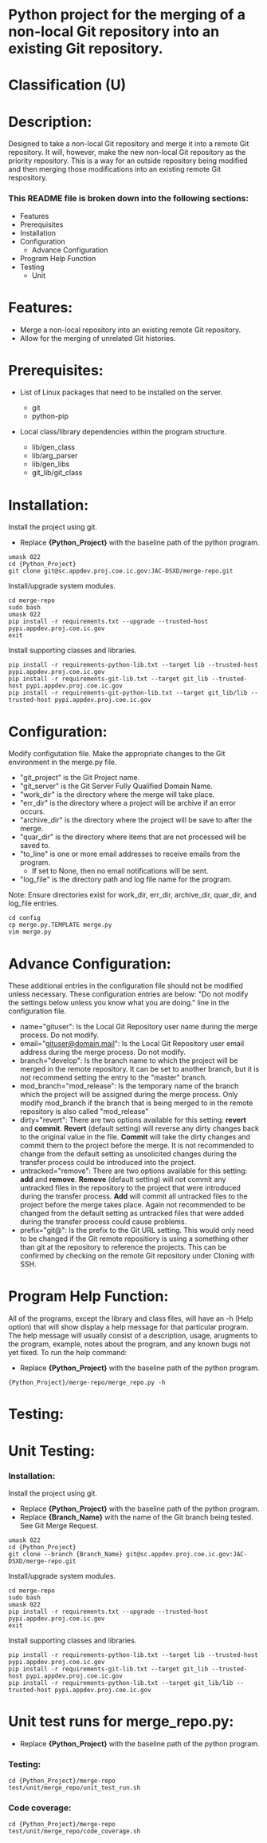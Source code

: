# Python project for the merging of a non-local Git repository into an existing Git repository.
# Classification (U)

# Description:
  Designed to take a non-local Git repository and merge it into a remote Git repository.  It will, however, make the new non-local Git repository as the priority repository.  This is a way for an outside repository being modified and then merging those modifications into an existing remote Git respository.

###  This README file is broken down into the following sections:
  * Features
  * Prerequisites
  * Installation
  * Configuration
    - Advance Configuration
  * Program Help Function
  * Testing
    - Unit


# Features:
  * Merge a non-local repository into an existing remote Git repository.
  * Allow for the merging of unrelated Git histories.


# Prerequisites:

  * List of Linux packages that need to be installed on the server.
    - git
    - python-pip

  * Local class/library dependencies within the program structure.
    - lib/gen_class
    - lib/arg_parser
    - lib/gen_libs
    - git_lib/git_class


# Installation:

Install the project using git.
  * Replace **{Python_Project}** with the baseline path of the python program.

```
umask 022
cd {Python_Project}
git clone git@sc.appdev.proj.coe.ic.gov:JAC-DSXD/merge-repo.git
```

Install/upgrade system modules.

```
cd merge-repo
sudo bash
umask 022
pip install -r requirements.txt --upgrade --trusted-host pypi.appdev.proj.coe.ic.gov
exit
```

Install supporting classes and libraries.

```
pip install -r requirements-python-lib.txt --target lib --trusted-host pypi.appdev.proj.coe.ic.gov
pip install -r requirements-git-lib.txt --target git_lib --trusted-host pypi.appdev.proj.coe.ic.gov
pip install -r requirements-git-python-lib.txt --target git_lib/lib --trusted-host pypi.appdev.proj.coe.ic.gov
```

# Configuration:

Modify configutation file.  Make the appropriate changes to the Git environment in the merge.py file.
  * "git_project" is the Git Project name.
  * "git_server" is the Git Server Fully Qualified Domain Name.
  * "work_dir" is the directory where the merge will take place.
  * "err_dir" is the directory where a project will be archive if an error occurs.
  * "archive_dir" is the directory where the project will be save to after the merge.
  * "quar_dir" is the directory where items that are not processed will be saved to.
  * "to_line" is one or more email addresses to receive emails from the program.
    -  If set to None, then no email notifications will be sent.
  * "log_file" is the directory path and log file name for the program.

  Note:  Ensure directories exist for work_dir, err_dir, archive_dir, quar_dir, and log_file entries.

```
cd config
cp merge.py.TEMPLATE merge.py
vim merge.py
```

# Advance Configuration:

These additional entries in the configuration file should not be modified unless necessary.  These configuration entries are below: "Do not modify the settings below unless you know what you are doing." line in the configuration file.
  * name="gituser":  Is the Local Git Repository user name during the merge process.  Do not modify.
  * email="gituser@domain.mail":  Is the Local Git Repository user email address during the merge process.  Do not modify.
  * branch="develop":  Is the branch name to which the project will be merged in the remote repository.  It can be set to another branch, but it is not recommend setting the entry to the "master" branch.
  * mod_branch="mod_release":  Is the temporary name of the branch which the project will be assigned during the merge process.  Only modify mod_branch if the branch that is being merged to in the remote repository is also called "mod_release"
  * dirty="revert":  There are two options available for this setting:  **revert** and **commit**.  **Revert** (default setting) will reverse any dirty changes back to the original value in the file.  **Commit** will take the dirty changes and commit them to the project before the merge.  It is not recommended to change from the default setting as unsolicited changes during the transfer process could be introduced into the project.
  * untracked="remove":  There are two options available for this setting:  **add** and **remove**.  **Remove** (default setting) will not commit any untracked files in the repository to the project that were introduced during the transfer process.  **Add** will commit all untracked files to the project before the merge takes place.  Again not recommended to be changed from the default setting as untracked files that were added during the transfer process could cause problems.
  * prefix="git@":  Is the prefix to the Git URL setting.  This would only need to be changed if the Git remote repositiory is using a something other than git at the repository to reference the projects.  This can be confirmed by checking on the remote Git repository under Cloning with SSH.

# Program Help Function:

  All of the programs, except the library and class files, will have an -h (Help option) that will show display a help message for that particular program.  The help message will usually consist of a description, usage, arugments to the program, example, notes about the program, and any known bugs not yet fixed.  To run the help command:
  * Replace **{Python_Project}** with the baseline path of the python program.

```
{Python_Project}/merge-repo/merge_repo.py -h
```


# Testing:

# Unit Testing:

### Installation:

Install the project using git.
  * Replace **{Python_Project}** with the baseline path of the python program.
  * Replace **{Branch_Name}** with the name of the Git branch being tested.  See Git Merge Request.

```
umask 022
cd {Python_Project}
git clone --branch {Branch_Name} git@sc.appdev.proj.coe.ic.gov:JAC-DSXD/merge-repo.git
```

Install/upgrade system modules.

```
cd merge-repo
sudo bash
umask 022
pip install -r requirements.txt --upgrade --trusted-host pypi.appdev.proj.coe.ic.gov
exit
```

Install supporting classes and libraries.

```
pip install -r requirements-python-lib.txt --target lib --trusted-host pypi.appdev.proj.coe.ic.gov
pip install -r requirements-git-lib.txt --target git_lib --trusted-host pypi.appdev.proj.coe.ic.gov
pip install -r requirements-python-lib.txt --target git_lib/lib --trusted-host pypi.appdev.proj.coe.ic.gov
```

# Unit test runs for merge_repo.py:
  * Replace **{Python_Project}** with the baseline path of the python program.

### Testing:
```
cd {Python_Project}/merge-repo
test/unit/merge_repo/unit_test_run.sh
```

### Code coverage:
```
cd {Python_Project}/merge-repo
test/unit/merge_repo/code_coverage.sh
```

